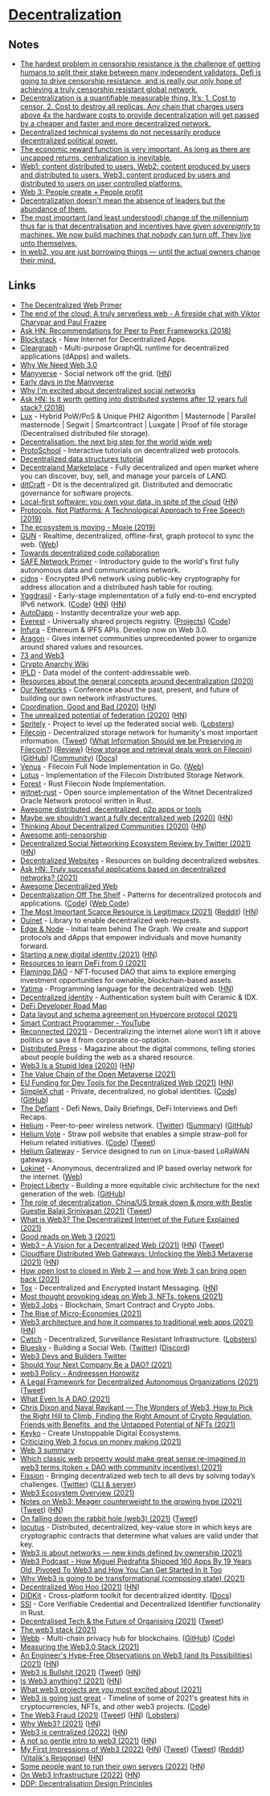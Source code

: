 # [Decentralization](http://en.wikipedia.org/wiki/Decentralization)

## Notes

- [The hardest problem in censorship resistance is the challenge of getting humans to split their stake between many independent validators. Defi is going to drive censorship resistance, and is really our only hope of achieving a truly censorship resistant global network.](https://twitter.com/aeyakovenko/status/1388148048639905792)
- [Decentralization is a quantifiable measurable thing. It’s: 1. Cost to censor. 2. Cost to destroy all replicas. Any chain that charges users above 4x the hardware costs to provide decentralization will get passed by a cheaper and faster and more decentralized network.](https://twitter.com/aeyakovenko/status/1441904519877566466)
- [Decentralized technical systems do not necessarily produce decentralized political power.](https://twitter.com/keikreutler/status/1442438737678544896)
- [The economic reward function is very important. As long as there are uncapped returns, centralization is inevitable.](https://twitter.com/BlackForestBoi/status/1442444302408470530)
- [Web1: content distributed to users. Web2: content produced by users and distributed to users. Web3: content produced by users and distributed to users on user controlled platforms.](https://twitter.com/ArthurB/status/1444620432280330241)
- [Web 3: People create + People profit](https://twitter.com/levelsio/status/1453712519919403016)
- [Decentralization doesn't mean the absence of leaders but the abundance of them.](https://twitter.com/Echecrates/status/1458589782427279366)
- [The most important (and least understood) change of the millennium thus far is that decentralisation and incentives have given _sovereignty_ to machines. We now build machines that nobody can turn off. They live unto themselves.](https://twitter.com/samecwilliams/status/1463389066100154368)
- [In web2, you are just borrowing things — until the actual owners change their mind.](https://twitter.com/cdixon/status/1470374120055615488)

## Links

- [The Decentralized Web Primer](https://flyingzumwalt.gitbooks.io/decentralized-web-primer/content/)
- [The end of the cloud: A truly serverless web - A fireside chat with Viktor Charypar and Paul Frazee](https://www.youtube.com/watch?v=YFzr6vSNrrc)
- [Ask HN: Recommendations for Peer to Peer Frameworks (2018)](https://news.ycombinator.com/item?id=16785878)
- [Blockstack](https://blockstack.org/) - New Internet for Decentralized Apps.
- [Cleargraph](https://github.com/dsys/cleargraph) - Multi-purpose GraphQL runtime for decentralized applications (dApps) and wallets.
- [Why We Need Web 3.0](https://breakermag.com/why-we-need-web-3-0/)
- [Manyverse](https://www.manyver.se/) - Social network off the grid. ([HN](https://news.ycombinator.com/item?id=28607995))
- [Early days in the Manyverse](https://staltz.com/early-days-in-the-manyverse.html)
- [Why I'm excited about decentralized social networks](https://tinysubversions.com/notes/decentralized-social-networks/)
- [Ask HN: Is it worth getting into distributed systems after 12 years full stack? (2018)](https://news.ycombinator.com/item?id=18370749)
- [Lux](https://github.com/LUX-Core/lux) - Hybrid PoW/PoS & Unique PHI2 Algorithm | Masternode | Parallel masternode | Segwit | Smartcontract | Luxgate | Proof of file storage (Decentralised distributed file storage).
- [Decentralisation: the next big step for the world wide web](https://www.theguardian.com/technology/2018/sep/08/decentralisation-next-big-step-for-the-world-wide-web-dweb-data-internet-censorship-brewster-kahle)
- [ProtoSchool](https://proto.school/#/) - Interactive tutorials on decentralized web protocols.
- [Decentralized data structures tutorial](https://proto.school/#/data-structures/01)
- [Decentraland Marketplace](https://decentraland.org/) - Fully decentralized and open market where you can discover, buy, sell, and manage your parcels of LAND.
- [ditCraft](https://ditcraft.io/) - Dit is the decentralized git. Distributed and democratic governance for software projects.
- [Local-first software: you own your data, in spite of the cloud](https://blog.acolyer.org/2019/11/20/local-first-software/) ([HN](https://news.ycombinator.com/item?id=21581444))
- [Protocols, Not Platforms: A Technological Approach to Free Speech (2019)](https://knightcolumbia.org/content/protocols-not-platforms-a-technological-approach-to-free-speech)
- [The ecosystem is moving - Moxie (2019)](https://www.youtube.com/watch?v=Nj3YFprqAr8)
- [GUN](https://github.com/amark/gun) - Realtime, decentralized, offline-first, graph protocol to sync the web. ([Web](https://gun.eco/))
- [Towards decentralized code collaboration](https://radicle.xyz/towards-decentralized-code-collaboration.html)
- [SAFE Network Primer](https://primer.safenetwork.org/) - Introductory guide to the world's first fully autonomous data and communications network.
- [cjdns](https://github.com/cjdelisle/cjdns) - Encrypted IPv6 network using public-key cryptography for address allocation and a distributed hash table for routing.
- [Yggdrasil](https://yggdrasil-network.github.io/) - Early-stage implementation of a fully end-to-end encrypted IPv6 network. ([Code](https://github.com/yggdrasil-network/yggdrasil-go)) ([HN](https://news.ycombinator.com/item?id=27577201)) ([HN](https://news.ycombinator.com/item?id=30156551))
- [AutoDapp](https://github.com/autodapp/autodapp) - Instantly decentralize your web app.
- [Everest](https://everest.link/) - Universally shared projects registry. ([Projects](https://everest.link/projects/)) ([Code](https://github.com/graphprotocol/everest))
- [Infura](https://infura.io/) - Ethereum & IPFS APIs. Develop now on Web 3.0.
- [Aragon](https://aragon.org/) - Gives internet communities unprecedented power to organize around shared values and resources.
- [73 and Web3](https://github.com/sagmom3/73-and-web3)
- [Crypto Anarchy Wiki](https://cryptoanarchy.wiki/)
- [IPLD](https://ipld.io/) - Data model of the content-addressable web.
- [Resources about the general concepts around decentralization (2020)](https://merveilles.town/@jrc03c/104823469834829652)
- [Our Networks](https://ournetworks.ca/) - Conference about the past, present, and future of building our own network infrastructures.
- [Coordination, Good and Bad (2020)](https://vitalik.ca/general/2020/09/11/coordination.html) ([HN](https://news.ycombinator.com/item?id=24449629))
- [The unrealized potential of federation (2020)](https://drewdevault.com/2020/09/20/The-potential-of-federation.html) ([HN](https://news.ycombinator.com/item?id=24534148))
- [Spritely](https://spritelyproject.org/) - Project to level up the federated social web. ([Lobsters](https://lobste.rs/s/whaf2t/spritely))
- [Filecoin](https://filecoin.io/) - Decentralized storage network for humanity's most important information. ([Tweet](https://twitter.com/smdiehl/status/1318143467613192194)) ([What Information Should we be Preserving in Filecoin?](https://blog.archive.org/2020/10/22/what-information-should-we-be-preserving-in-filecoin/)) ([Review](https://www.reddit.com/r/Arweave/comments/m14o0a/disappointed_by_filecoin/)) ([How storage and retrieval deals work on Filecoin](https://filecoin.io/blog/posts/how-storage-and-retrieval-deals-work-on-filecoin/)) ([GitHub](https://github.com/filecoin-project)) ([Community](https://github.com/filecoin-project/community)) ([Docs](https://github.com/filecoin-project/fvm-project))
- [Venus](https://github.com/filecoin-project/venus) - Filecoin Full Node Implementation in Go. ([Web](https://venus.filecoin.io/))
- [Lotus](https://github.com/filecoin-project/lotus) - Implementation of the Filecoin Distributed Storage Network.
- [Forest](https://github.com/ChainSafe/forest) - Rust Filecoin Node Implementation.
- [witnet-rust](https://github.com/witnet/witnet-rust) - Open source implementation of the Witnet Decentralized Oracle Network protocol written in Rust.
- [Awesome distributed, decentralized, p2p apps or tools](https://github.com/croqaz/awesome-decentralized)
- [Maybe we shouldn't want a fully decentralized web (2020)](https://withblue.ink/2020/11/12/maybe-we-shouldnt-want-a-fully-decentralized-web.html) ([HN](https://news.ycombinator.com/item?id=25312854))
- [Thinking About Decentralized Communities (2020)](https://gurlic.com/root/thinking-about-decentralized-communities) ([HN](https://news.ycombinator.com/item?id=25409715))
- [Awesome anti-censorship](https://github.com/danoctavian/awesome-anti-censorship)
- [Decentralized Social Networking Ecosystem Review by Twitter (2021)](https://ipfs.io/ipfs/QmdFrru4PyHzXGZztEPnYToBR3QovD7fkC1HSyty22LzfD) ([HN](https://news.ycombinator.com/item?id=25861436))
- [Decentralized Websites](https://github.com/unstoppabledomains/decentralized-websites) - Resources on building decentralized websites.
- [Ask HN: Truly successful applications based on decentralized networks? (2021)](https://news.ycombinator.com/item?id=26206504)
- [Awesome Decentralized Web](https://github.com/gdamdam/awesome-decentralized-web)
- [Decentralization Off The Shelf](https://decentpatterns.xyz/) - Patterns for decentralized protocols and applications. ([Code](https://github.com/simplysecure/dots-patterns)) ([Web Code](https://github.com/simplysecure/dots-website))
- [The Most Important Scarce Resource is Legitimacy (2021)](https://vitalik.ca/general/2021/03/23/legitimacy.html) ([Reddit](https://www.reddit.com/r/ethereum/comments/mbph0b/the_most_important_scarce_resource_is_legitimacy/)) ([HN](https://news.ycombinator.com/item?id=26560626))
- [Ouinet](https://github.com/equalitie/ouinet) - Library to enable decentralized web requests.
- [Edge & Node](https://edgeandnode.com/) - Initial team behind The Graph. We create and support protocols and dApps that empower individuals and move humanity forward.
- [Starting a new digital identity (2021)](https://k3tan.com/starting-a-new-digital-identity) ([HN](https://news.ycombinator.com/item?id=26888067))
- [Resources to learn DeFi from 0 (2021)](https://twitter.com/stevegraham/status/1387121989672919040)
- [Flamingo DAO](https://flamingodao.xyz/) - NFT-focused DAO that aims to explore emerging investment opportunities for ownable, blockchain-based assets.
- [Yatima](https://github.com/yatima-inc/yatima) - Programming language for the decentralized web. ([HN](https://news.ycombinator.com/item?id=27425941))
- [Decentralized identity](https://github.com/dabit3/decentralized-identity) - Authentication system built with Ceramic & IDX.
- [DeFi Developer Road Map](https://github.com/OffcierCia/DeFi-Developer-Road-Map)
- [Data layout and schema agreement on Hypercore protocol (2021)](https://paulfrazee.medium.com/data-layout-and-schema-agreement-on-hypercore-protocol-9b84c2c4e38b)
- [Smart Contract Programmer - YouTube](https://www.youtube.com/channel/UCJWh7F3AFyQ_x01VKzr9eyA)
- [Reconnected (2021)](https://reallifemag.com/reconnected/) - Decentralizing the internet alone won’t lift it above politics or save it from corporate co-optation.
- [Distributed Press](https://distributed.press/) - Magazine about the digital commons, telling stories about people building the web as a shared resource.
- [Web3 Is a Stupid Idea (2020)](https://timdaub.github.io/2020/09/08/web3/) ([HN](https://news.ycombinator.com/item?id=28457762))
- [The Value Chain of the Open Metaverse (2021)](https://www.notboring.co/p/the-value-chain-of-the-open-metaverse)
- [EU Funding for Dev Tools for the Decentralized Web (2021)](https://httptoolkit.tech/blog/developer-tools-decentralized-web/) ([HN](https://news.ycombinator.com/item?id=28537841))
- [SimpleX chat](https://simplex.chat/) - Private, decentralized, no global identities. ([Code](https://github.com/simplex-chat/simplex-chat)) ([GitHub](https://github.com/simplex-chat))
- [The Defiant](https://thedefiant.io/) - Defi News, Daily Briefings, DeFi Interviews and Defi Recaps.
- [Helium](https://www.helium.com/) - Peer-to-peer wireless network. ([Twitter](https://twitter.com/helium)) ([Summary](https://twitter.com/MessariCrypto/status/1438512856199139336)) ([GitHub](https://github.com/helium))
- [Helium Vote](https://heliumvote.com/) - Straw poll website that enables a simple straw-poll for Helium related initiatives. ([Code](https://github.com/helium/helium-vote)) ([Tweet](https://twitter.com/helium/status/1458072811512086531))
- [Helium Gateway](https://github.com/helium/gateway-rs) - Service designed to run on Linux-based LoRaWAN gateways.
- [Lokinet](https://github.com/oxen-io/lokinet) - Anonymous, decentralized and IP based overlay network for the internet. ([Web](https://lokinet.org/))
- [Project Liberty](https://www.projectliberty.io/) - Building a more equitable civic architecture for the next generation of the web. ([GitHub](https://github.com/LibertyDSNP))
- [The role of decentralization, China/US break down & more with Bestie Guestie Balaji Srinivasan (2021)](https://www.youtube.com/watch?v=B2iNXMiGEms) ([Tweet](https://twitter.com/balajis/status/1441632885643960321))
- [What is Web3? The Decentralized Internet of the Future Explained (2021)](https://www.freecodecamp.org/news/what-is-web3/)
- [Good reads on Web 3 (2021)](https://twitter.com/campbelljbaron/status/1442251471689379841)
- [Web3 – A Vision for a Decentralized Web (2021)](https://blog.cloudflare.com/what-is-web3/) ([HN](https://news.ycombinator.com/item?id=28717910)) ([Tweet](https://twitter.com/signalnerve/status/1443932304586412038))
- [Cloudflare Distributed Web Gateways: Unlocking the Web3 Metaverse (2021)](https://blog.cloudflare.com/announcing-web3-gateways/) ([HN](https://news.ycombinator.com/item?id=28717926))
- [How open lost to closed in Web 2 — and how Web 3 can bring open back (2021)](https://twitter.com/cdixon/status/1444422178192068611)
- [Tox](https://tox.chat/) - Decentralized and Encrypted Instant Messaging. ([HN](https://news.ycombinator.com/item?id=28758545))
- [Most thought provoking ideas on Web 3, NFTs, tokens (2021)](https://twitter.com/rohit_jindal29/status/1445625922770505741)
- [Web3 Jobs](https://web3.career/) - Blockchain, Smart Contract and Crypto Jobs.
- [The Rise of Micro-Economies (2021)](https://coopahtroopa.mirror.xyz/gWY6Kfebs9wHdfoZZswfiLTBVzfKiyFaIwNf2q8JpgI)
- [Web3 architecture and how it compares to traditional web apps (2021)](https://thenewstack.io/web3-architecture-and-how-it-compares-to-traditional-web-apps/) ([HN](https://news.ycombinator.com/item?id=28800818))
- [Cwtch](https://cwtch.im/) - Decentralized, Surveillance Resistant Infrastructure. ([Lobsters](https://lobste.rs/s/iftp1p/cwtch_decentralized_surveillance))
- [Bluesky](https://blueskyweb.org/) - Building a Social Web. ([Twitter](https://twitter.com/bluesky)) ([Discord](https://discord.com/invite/gugTcDrb))
- [Web3 Devs and Builders Twitter](https://twitter.com/i/lists/1433448123142115329)
- [Should Your Next Company Be a DAO? (2021)](https://www.coss.community/cossc/should-your-next-company-be-a-dao-2o44)
- [web3 Policy - Andreessen Horowitz](https://a16z.com/web3-policy/)
- [A Legal Framework for Decentralized Autonomous Organizations (2021)](https://a16z.com/wp-content/uploads/2021/10/DAO-Legal-Framework-Jennings-Kerr10.19.21-Final.pdf) ([Tweet](https://twitter.com/milesjennings/status/1453080226179608577))
- [What Even Is A DAO (2021)](https://www.youtube.com/watch?v=IooTahsgXTs)
- [Chris Dixon and Naval Ravikant — The Wonders of Web3, How to Pick the Right Hill to Climb, Finding the Right Amount of Crypto Regulation, Friends with Benefits, and the Untapped Potential of NFTs (2021)](https://overcast.fm/+KebvA5eGA)
- [Keyko](https://www.keyko.io/) - Create Unstoppable Digital Ecosystems.
- [Criticizing Web 3 focus on money making (2021)](https://twitter.com/Foone/status/1455601328479092739)
- [Web 3 summary](https://twitter.com/andymewborn/status/1455649863249498113)
- [Which classic web property would make great sense re-imagined in web3 terms (token + DAO with community incentives) (2021)](https://twitter.com/sriramk/status/1457063383992176643)
- [Fission](https://fission.codes/) - Bringing decentralized web tech to all devs by solving today’s challenges. ([Twitter](https://twitter.com/FISSIONcodes)) ([CLI & server](https://github.com/fission-suite/fission))
- [Web3 Ecosystem Overview (2021)](https://twitter.com/yb_effect/status/1458129586428932103)
- [Notes on Web3: Meager counterweight to the growing hype (2021)](https://society.robinsloan.com/archive/notes-on-web3/) ([Tweet](https://twitter.com/rich_harris/status/1458815995523514372)) ([HN](https://news.ycombinator.com/item?id=29270718))
- [On falling down the rabbit hole (web3) (2021)](https://mirror.xyz/theodorachu.eth/TJU1w2Z49KvzcrKnPEwJodTvBDWLLyjtWKXvhrFz1Rs) ([Tweet](https://twitter.com/chu_onthis/status/1459619112003555328))
- [locutus](https://github.com/freenet/locutus) - Distributed, decentralized, key-value store in which keys are cryptographic contracts that determine what values are valid under that key.
- [Web3 is about networks — new kinds defined by ownership (2021)](https://twitter.com/natemodi/status/1459963479637385221)
- [Web3 Podcast - How Miguel Piedrafita Shipped 160 Apps By 19 Years Old, Pivoted To Web3 and How You Can Get Started In It Too](https://web3.career/podcast/miguel-piedrafita)
- [Why Web3 is going to be transformational (composing state) (2021)](https://twitter.com/jaltma/status/1459967934046953475)
- [Decentralized Woo Hoo (2021)](https://www.stephendiehl.com/blog/decentralized-woo.html) ([HN](https://news.ycombinator.com/item?id=29240785))
- [DIDKit](https://github.com/spruceid/didkit) - Cross-platform toolkit for decentralized identity. ([Docs](https://spruceid.dev/docs/didkit/))
- [SSI](https://github.com/spruceid/ssi) - Core Verifiable Credential and Decentralized Identifier functionality in Rust.
- [Decentralised Tech & the Future of Organising (2021)](https://richdecibels.substack.com/p/9-decentralised-tech-and-the-future) ([Tweet](https://twitter.com/RichDecibels/status/1461698873974575106))
- [The web3 stack (2021)](https://twitter.com/dabit3/status/1462169151041064966)
- [Webb](https://www.webb.tools/) - Multi-chain privacy hub for blockchains. ([GitHub](https://github.com/webb-tools)) ([Code](https://github.com/webb-tools/protocol-solidity))
- [Measuring the Web3.0 Stack (2021)](https://www.youtube.com/watch?v=yylsaXz00_g)
- [An Engineer's Hype-Free Observations on Web3 (and Its Possibilities) (2021)](https://www.psl.com/feed-posts/web3-engineer-take) ([HN](https://news.ycombinator.com/item?id=29321987))
- [Web3 is Bullshit (2021)](https://www.stephendiehl.com/blog/web3-bullshit.html) ([Tweet](https://twitter.com/smdiehl/status/1467165516695539716)) ([HN](https://news.ycombinator.com/item?id=29442441))
- [Is Web3 anything? (2021)](https://www.chris-granger.com/2021/12/09/is-web3-anything/) ([HN](https://news.ycombinator.com/item?id=29506914))
- [What web3 projects are you most excited about (2021)](https://twitter.com/rrhoover/status/1469691069675847688)
- [Web3 is going just great](https://web3isgoinggreat.com/) - Timeline of some of 2021's greatest hits in cryptocurrencies, NFTs, and other web3 projects. ([Code](https://github.com/molly/web3-is-going-great))
- [The Web3 Fraud (2021)](https://www.usenix.org/publications/loginonline/web3-fraud) ([Tweet](https://twitter.com/ncweaver/status/1471668214480334851)) ([HN](https://news.ycombinator.com/item?id=29587469)) ([Lobsters](https://lobste.rs/s/wcggoi/web3_fraud))
- [Why Web3? (2021)](https://avc.com/2021/12/why-web3/) ([HN](https://news.ycombinator.com/item?id=29727420))
- [Web3 is centralized (2022)](https://blog.wesleyac.com/posts/web3-centralized) ([HN](https://news.ycombinator.com/item?id=29766497))
- [A not so gentle intro to web3 (2021)](https://www.kooslooijesteijn.net/blog/web3) ([HN](https://news.ycombinator.com/item?id=29779159))
- [My First Impressions of Web3 (2022)](https://moxie.org/2022/01/07/web3-first-impressions.html) ([HN](https://news.ycombinator.com/item?id=29845208)) ([Tweet](https://twitter.com/brian_armstrong/status/1479636294326177793)) ([Tweet](https://twitter.com/gakonst/status/1479804315636219904)) ([Reddit](https://www.reddit.com/r/programming/comments/rytqmz/my_first_impressions_of_web3/)) ([Vitalik's Response](https://www.reddit.com/r/ethereum/comments/ryk3it/my_first_impressions_of_web3/)) ([HN](https://news.ycombinator.com/item?id=29853800))
- [Some people want to run their own servers (2022)](https://staltz.com/some-people-want-to-run-their-own-servers.html) ([HN](https://news.ycombinator.com/item?id=29856757))
- [On Web3 Infrastructure (2022)](https://mirror.xyz/suzuha.eth/vb5E5lhzmPTcpxOJcz6Q211TDgSvoFwDLA6JSM1V37Q) ([HN](https://news.ycombinator.com/item?id=29860489))
- [DDP: Decentralisation Design Principles](https://github.com/thisisbullish/ddp)
